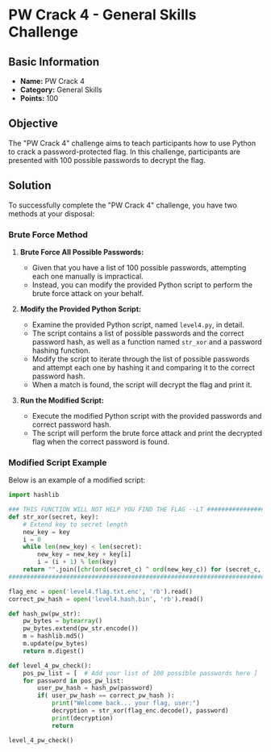 # PW Crack 4 - General Skills Challenge

## Basic Information
- **Name:** PW Crack 4
- **Category:** General Skills
- **Points:** 100

## Objective
The "PW Crack 4" challenge aims to teach participants how to use Python to crack a password-protected flag. In this challenge, participants are presented with 100 possible passwords to decrypt the flag.

## Solution
To successfully complete the "PW Crack 4" challenge, you have two methods at your disposal:

### Brute Force Method
1. **Brute Force All Possible Passwords:**
   - Given that you have a list of 100 possible passwords, attempting each one manually is impractical.
   - Instead, you can modify the provided Python script to perform the brute force attack on your behalf.

2. **Modify the Provided Python Script:**
   - Examine the provided Python script, named `level4.py`, in detail.
   - The script contains a list of possible passwords and the correct password hash, as well as a function named `str_xor` and a password hashing function.
   - Modify the script to iterate through the list of possible passwords and attempt each one by hashing it and comparing it to the correct password hash.
   - When a match is found, the script will decrypt the flag and print it.

3. **Run the Modified Script:**
   - Execute the modified Python script with the provided passwords and correct password hash.
   - The script will perform the brute force attack and print the decrypted flag when the correct password is found.

### Modified Script Example
Below is an example of a modified script:

```python
import hashlib

### THIS FUNCTION WILL NOT HELP YOU FIND THE FLAG --LT ########################
def str_xor(secret, key):
    # Extend key to secret length
    new_key = key
    i = 0
    while len(new_key) < len(secret):
        new_key = new_key + key[i]
        i = (i + 1) % len(key)
    return "".join([chr(ord(secret_c) ^ ord(new_key_c)) for (secret_c, new_key_c) in zip(secret, new_key)])
###############################################################################

flag_enc = open('level4.flag.txt.enc', 'rb').read()
correct_pw_hash = open('level4.hash.bin', 'rb').read()

def hash_pw(pw_str):
    pw_bytes = bytearray()
    pw_bytes.extend(pw_str.encode())
    m = hashlib.md5()
    m.update(pw_bytes)
    return m.digest()

def level_4_pw_check():
    pos_pw_list = [  # Add your list of 100 possible passwords here ]
    for password in pos_pw_list:
        user_pw_hash = hash_pw(password)
        if( user_pw_hash == correct_pw_hash ):
            print("Welcome back... your flag, user:")
            decryption = str_xor(flag_enc.decode(), password)
            print(decryption)
            return

level_4_pw_check()
